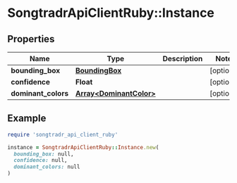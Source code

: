 # SongtradrApiClientRuby::Instance

## Properties

| Name | Type | Description | Notes |
| ---- | ---- | ----------- | ----- |
| **bounding_box** | [**BoundingBox**](BoundingBox.md) |  | [optional] |
| **confidence** | **Float** |  | [optional] |
| **dominant_colors** | [**Array&lt;DominantColor&gt;**](DominantColor.md) |  | [optional] |

## Example

```ruby
require 'songtradr_api_client_ruby'

instance = SongtradrApiClientRuby::Instance.new(
  bounding_box: null,
  confidence: null,
  dominant_colors: null
)
```

